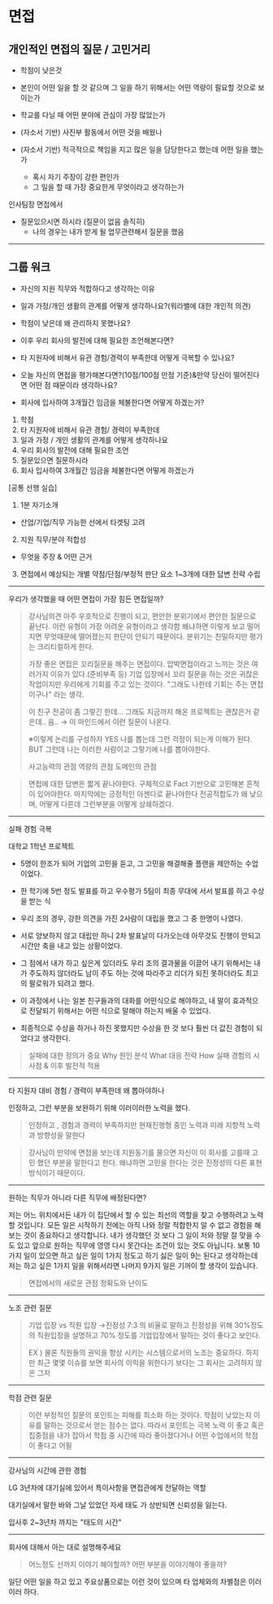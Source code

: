 

# 면접 

## 개인적인 면접의 질문 / 고민거리

- 학점이 낮은것
- 본인이 어떤 일을 할 것 같으며 그 일을 하기 위해서는 어떤 역량이 필요할 것으로 보이는가
- 학교를 다닐 때 어떤 분야에 관심이 가장 많았는가

- (자소서 기반) 사진부 활동에서 어떤 것을 배웠나

- (자소서 기반) 적극적으로 책임을 지고 많은 일을 담당한다고 했는데 어떤 일을 했는가
	- 혹시 자기 주장이 강한 편인가
	- 그 일을 할 때 가장 중요한게 무엇이라고 생각하는가

인사팀장 면접에서
- 질문있으시면 하시라 (질문이 없음 솔직히)
	- 나의 경우는 내가 받게 될 업무관련해서 질문을 했음

---

## 그룹 워크 

- 자신의 지원 직무와 적합하다고 생각하는 이유
- 일과 가정/개인 생활의 관계를 어떻게 생각하나요?(워라밸에 대한 개인적 의견)
- 학점이 낮은데 왜 관리하지 못했나요?
- 이후 우리 회사의 발전에 대해 필요한 조언해본다면?
- 타 지원자에 비해서 유관 경험/경력이 부족한데 어떻게 극복할 수 있나요?

- 오늘 자신의 면접을 평가해본다면?(10점/100점 만점 기준)&만약 당신이 떨어진다면 어떤 점 때문이라 생각하나요?

- 회사에 입사하여 3개월간 임금을 체불한다면 어떻게 하겠는가?

1. 학점
2. 타 지원자에 비해서 유관 경험/ 경력이 부족한데
3. 일과 가정 / 개인 생활의 관계를 어떻게 생각하나요
4. 우리 회사의 발전에 대해 필요한 조언
5. 질문있으면 질문하시라
6. 회사 입사하여 3개월간 임금을 체불한다면 어떻게 하겠는가


[공통 선행 실습]

1. 1분 자기소개
- 산업/기업/직무 가능한 선에서 타겟팅 고려

2. 지원 직무/분야 적합성
- 무엇을 주장 & 어떤 근거

3. 면접에서 예상되는 개별 약점/단점/부정적 판단 요소 1~3개에 대한 답변 전략 수립

---

우리가 생각했을 때 어떤 면접이 가장 힘든 면접일까?

>	강사님의견
>아주 우호적으로 진행이 되고, 편안한 분위기에서 편안한 질문으로 끝난다.
>이런 유형이 가장 어려운 유형이라고 생각함
>왜냐하면 이렇게 보고 떨어지면 무엇때문에 떨어졌는지 판단이 안되기 때문이다.
>분위기는 친밀하지만 평가는 크리티컬하게 한다.
>
>	가장 좋은 면접은
>꼬리질문을 해주는 면접이다. 압박면접이라고 느끼는 것은 여러가지 이유가 있다.(준비부족 등)
>기업 입장에서 꼬리 질문을 하는 것은 귀찮은 작업이지만 우리에게 기회를 주고 있는 것이다.
>"그래도 나한테 기회는 주는 면접이구나" 라는 생각.
>
>이 친구 전공이 좀 그렇긴 한데... 그래도 지금까지 해온 프로젝트는 괜찮은거 같은데.. 음..
>→ 이 마인드에서 이런 질문이 나온다.
>
>※이렇게 논리를 구성하자
>YES
>나를 뽑는데 그런 걱정이 되는게 이해가 된다.
>BUT
>그런데 나는 이러한 사람이고 그렇기에 나를 뽑아야한다.
>
>사고능력의 관점
>역량의 관점
>도메인의 관점

>면접에 대한 답변은 짧게 끝나야한다.
>구체적으로 Fact 기반으로 고민해본 흔적이 있어야한다.
>마지막에는 긍정적인 아젠다로 끝나야한다
>	전공적합도가 왜 낮으며, 어떻게 다른데 그런부분을 어떻게 상쇄하겠다.

---

실패 경험 극복

대학교 1학년 프로젝트

- 5명이 한조가 되어 기업의 고민을 듣고, 그 고민을 해결해줄 플랜을 제안하는 수업이었다.

- 한 학기에 5번 정도 발표를 하고 우수평가 5팀이 최종 무대에 서서 발표를 하고 수상을 받는 식

- 우리 조의 경우, 강한 의견을 가진 2사람이 대립을 했고 그 중 한명이 나였다.

- 서로 양보하지 않고 대립만 하니 2차 발표날이 다가오는데 아무것도 진행이 안되고 시간만 축을 내고 있는 상황이었다.

- 그 점에서 내가 하고 싶은게 있더라도 우리 조의 결과물을 이끌어 내기 위해서는 내가 주도하지 않더라도 남이 주도 하는 것에 따라주고 리더가 되진 못하더라도 최고의 팔로워가 되려고 했다.

- 이 과정에서 나는 일본 친구들과의 대화를 어떤식으로 해야하고, 내 말이 효과적으로 전달되기 위해서는 어떤 식으로 말해야 하는지 배울 수 있었다. 

- 최종적으로 수상을 하거나 하진 못했지만 수상을 한 것 보다 훨씬 더 값진 경험이 되었다고 생각한다. 

>	실패에 대한 정의가 중요
>Why 원인 분석
>What 대응 전략
>How 실패 경험의 시사점 & 이후 발전적 적용

---

타 지원자 대비 경험 / 경력이 부족한데 왜 뽑아야하나

인정하고, 그런 부분을 보완하기 위해 이러이러한 노력을 했다.

>인정하고 , 경험과 경력이 부족하지만
>현재진행형 중인 노력과 미래 지향적 노력과 방향성을 말한다 

>강사님이 만약에 면접을 보는데 지원동기를 물으면
>자신이 이 회사를 고를때 고민 했던 부분을 말한다고 한다.
>왜냐하면 고민을 한다는 것은 진정성의 다른 표현 방식이기 때문이다.

---

원하는 직무가 아니라 다른 직무에 배정된다면?

저는 어느 위치에서든 내가 이 집단에서 할 수 있는 최선의 역할을 찾고 수행하려고 노력할 것입니다.
모든 일은 시작하기 전에는 아직 나와 정말 적합한지 알 수 없고 경험을 해 보는 것이 중요하다고 생각합니다. 내가 생각했던 것 보다 그 일이 저와 정말 잘 맞을 수도 있고 앞으로 원하는 직무에 영영 다시 못간다는 조건이 있는 것도 아닙니다. 보통 10가지 일이 있으면 하고 싶은 일이 1가지 정도고 하기 싫은 일이 9는 된다고 생각하는데 저는 하고 싶은 1가지 일을 위해서라면 나머지 9가지 일은 기꺼이 할 생각이 있습니다.

>면접에서의 새로운 관점
>정확도와 난이도

---
노조 관련 질문

>기업 입장 vs 직원 입장 →진정성
>7:3 의 비율로 말하고 진정성을 위해 30%정도의 직원입장을 설명하고 70% 정도를 기업입장에서 말하는 것이 좋다고 보인다.
>
>EX )
>물론 직원들의 권익을 향상 시키는 시스템으로서의 노조는 중요하다.
>하지만 최근 몇몇 이슈를 보면 회사의 이익을 위한다기 보다는 그 회사는 고려하지 않은 그저 
>

---

학점 관련 질문


>이런 부정적인 질문의 포인트는 피해를 최소화 하는 것이다.
>학점이 낮았는지 이유를 말하는 것으로서 얻는 점수는 없다.
>따라서 포인트는 극복 노력 이 좋고
>혹은 집중점을 내가 잡아서 학점 중 시간에 따라 좋아졌다거나
>어떤 수업에서의 학점이 좋다고 어필

---

강사님의 시간에 관한 경험

LG 3년차에 대기실에 있어서 특이사항을 면접관에게 전달하는 역할

대기실에서 말한 바와 그날 있었던 자세 태도 가 상반되면 신뢰성을 잃는다.

입사후 2~3년차 까지는 "태도의 시간"

---

회사에 대해서 아는 대로 설명해주세요

> 어느정도 선까지 이야기 해야할까?
> 어떤 부분을 이야기해야 좋을까?

일단 어떤 일을 하고 있고 주요상품으로는 이런 것이 있으며 
타 업체와의 차별점은 이러이러 하다. 